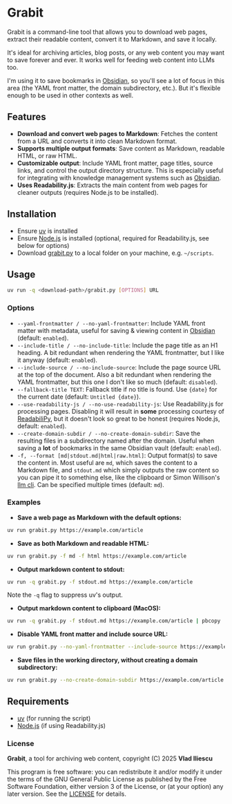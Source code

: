 # Grabit

Grabit is a command-line tool that allows you to download web pages, extract their readable content, convert it to Markdown, and save it locally.

It's ideal for archiving articles, blog posts, or any web content you may want to save forever and ever. It works well for feeding web content into LLMs too.

I'm using it to save bookmarks in [Obsidian](https://obsidian.md/), so you'll see a lot of focus in this area (the YAML front matter, the domain subdirectory, etc.). But it's flexible enough to be used in other contexts as well.

## Features

- **Download and convert web pages to Markdown**: Fetches the content from a URL and converts it into clean Markdown format.
- **Supports multiple output formats**: Save content as Markdown, readable HTML, or raw HTML.
- **Customizable output**: Include YAML front matter, page titles, source links, and control the output directory structure. This is especially useful for integrating with knowledge management systems such as [Obsidian](https://obsidian.md/).
- **Uses Readability.js**: Extracts the main content from web pages for cleaner outputs (requires Node.js to be installed).

## Installation

- Ensure [uv](https://docs.astral.sh/uv/) is installed
- Ensure [Node.js](https://nodejs.org/) is installed (optional, required for Readability.js, see below for options)
- Download [grabit.py](https://github.com/vladiliescu/grabit/releases/latest/download/grabit.py) to a local folder on your machine, e.g. `~/scripts`.

## Usage

```sh
uv run -q <download-path>/grabit.py [OPTIONS] URL
```

### Options

- `--yaml-frontmatter / --no-yaml-frontmatter`: Include YAML front matter with metadata, useful for saving & viewing content in [Obsidian](https://obsidian.md) (default: `enabled`).
- `--include-title / --no-include-title`: Include the page title as an H1 heading. A bit redundant when rendering the YAML frontmatter, but I like it anyway (default: `enabled`).
- `--include-source / --no-include-source`: Include the page source URL at the top of the document. Also a bit redundant when rendering the YAML frontmatter, but this one I don't like so much (default: `disabled`).
- `--fallback-title TEXT`: Fallback title if no title is found. Use `{date}` for the current date (default: `Untitled {date}`).
- `--use-readability-js / --no-use-readability-js`: Use Readability.js for processing pages. Disabling it will result in **some** processing courtesy of [ReadabiliPy](https://github.com/alan-turing-institute/ReadabiliPy), but it doesn't look so great to be honest (requires Node.js, default: `enabled`).
- `--create-domain-subdir / --no-create-domain-subdir`: Save the resulting files in a subdirectory named after the domain. Useful when saving a **lot** of bookmarks in the same Obsidian vault (default: `enabled`).
- `-f, --format [md|stdout.md|html|raw.html]`: Output format(s) to save the content in. Most useful are `md`, which saves the content to a Markdown file, and `stdout.md` which simply outputs the raw content so you can pipe it to something else, like the clipboard or Simon Willison's [llm cli](https://github.com/simonw/llm). Can be specified multiple times (default: `md`).

### Examples

- **Save a web page as Markdown with the default options:**

```sh
uv run grabit.py https://example.com/article
```

- **Save as both Markdown and readable HTML:**
```sh
uv run grabit.py -f md -f html https://example.com/article
```

- **Output markdown content to stdout:**
```sh
uv run -q grabit.py -f stdout.md https://example.com/article
```
Note the `-q` flag to suppress uv's output.

- **Output markdown content to clipboard (MacOS):**
```sh
uv run -q grabit.py -f stdout.md https://example.com/article | pbcopy
```

- **Disable YAML front matter and include source URL:**
```sh
uv run grabit.py --no-yaml-frontmatter --include-source https://example.com/article
```

- **Save files in the working directory, without creating a domain subdirectory:**
```sh
uv run grabit.py --no-create-domain-subdir https://example.com/article
```

## Requirements

- [uv](https://docs.astral.sh/uv/) (for running the script)
- [Node.js](https://nodejs.org) (if using Readability.js)

### License

**Grabit**, a tool for archiving web content, copyright (C) 2025  **Vlad Iliescu**

This program is free software: you can redistribute it and/or modify it under the terms of the GNU General Public License as published by the Free Software Foundation, either version 3 of the License, or (at your option) any later version. See the [LICENSE](./LICENSE) for details.

